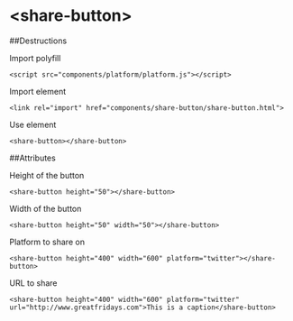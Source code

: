 &lt;share-button&gt;
============

##Destructions

Import polyfill
```
<script src="components/platform/platform.js"></script>
```

Import element
```
<link rel="import" href="components/share-button/share-button.html">
```

Use element
```
<share-button></share-button>
```

##Attributes

Height of the button
```
<share-button height="50"></share-button>
```

Width of the button
```
<share-button height="50" width="50"></share-button>
``` 

Platform to share on
```
<share-button height="400" width="600" platform="twitter"></share-button>
```  

URL to share
```
<share-button height="400" width="600" platform="twitter" url="http://www.greatfridays.com">This is a caption</share-button>
```  
